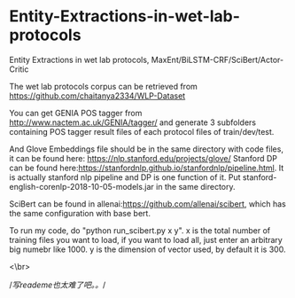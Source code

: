 # Entity-Extractions-in-wet-lab-protocols
Entity Extractions in wet lab protocols, MaxEnt/BiLSTM-CRF/SciBert/Actor-Critic


The wet lab protocols corpus can be retrieved from https://github.com/chaitanya2334/WLP-Dataset


You can get GENIA POS tagger from http://www.nactem.ac.uk/GENIA/tagger/ and generate 3 subfolders containing POS tagger result files of each protocol files of train/dev/test.


And Glove Embeddings file should be in the same directory with code files, it can be found here: https://nlp.stanford.edu/projects/glove/
Stanford DP can be found here:https://stanfordnlp.github.io/stanfordnlp/pipeline.html. It is actually stanford nlp pipeline and DP is one function of it. Put stanford-english-corenlp-2018-10-05-models.jar in the same directory.


SciBert can be found in allenai:https://github.com/allenai/scibert, which has the same configuration with base bert.


To run my code, do "python run_scibert.py x y". x is the total number of training files you want to load, if you want to load all, just enter an arbitrary big numebr like 1000. y is the dimension of vector used, by default it is 300.






































<\br>

/*写reademe也太难了吧。。*/
